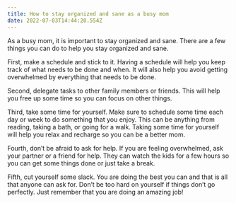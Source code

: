 ```yaml
---
title: How to stay organized and sane as a busy mom
date: 2022-07-03T14:44:20.554Z
---
```


As a busy mom, it is important to stay organized and sane. There are a few things you can do to help you stay organized and sane.

First, make a schedule and stick to it. Having a schedule will help you keep track of what needs to be done and when. It will also help you avoid getting overwhelmed by everything that needs to be done.

Second, delegate tasks to other family members or friends. This will help you free up some time so you can focus on other things.

Third, take some time for yourself. Make sure to schedule some time each day or week to do something that you enjoy. This can be anything from reading, taking a bath, or going for a walk. Taking some time for yourself will help you relax and recharge so you can be a better mom.

Fourth, don’t be afraid to ask for help. If you are feeling overwhelmed, ask your partner or a friend for help. They can watch the kids for a few hours so you can get some things done or just take a break.

Fifth, cut yourself some slack. You are doing the best you can and that is all that anyone can ask for. Don’t be too hard on yourself if things don’t go perfectly. Just remember that you are doing an amazing job!
